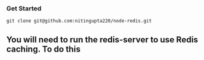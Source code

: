 ### Get Started

```
git clone git@github.com:nitingupta220/node-redis.git
```

## You will need to run the redis-server to use Redis caching. To do this

```
